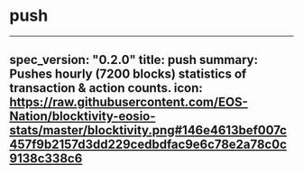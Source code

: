 <h1 class="contract">push</h1>

---
spec_version: "0.2.0"
title: push
summary: Pushes hourly (7200 blocks) statistics of transaction & action counts.
icon: https://raw.githubusercontent.com/EOS-Nation/blocktivity-eosio-stats/master/blocktivity.png#146e4613bef007c457f9b2157d3dd229cedbdfac9e6c78e2a78c0c9138c338c6
---
